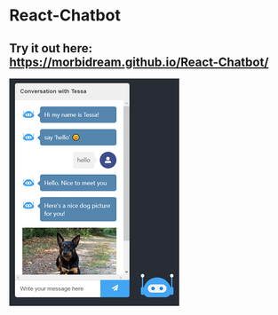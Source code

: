# React-Chatbot
## Try it out here: https://morbidream.github.io/React-Chatbot/


![screenshot](/public/tessa.png)

